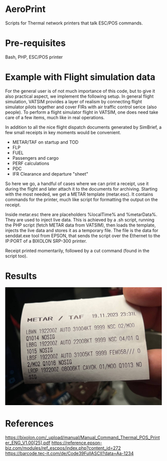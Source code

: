 # AeroPrint
Scripts for Thermal network printers that talk ESC/POS commands.

# Pre-requisites
Bash, PHP, ESC/POS printer

# Example with Flight simulation data
For the general user is of not much importance of this code, but to give it also practical aspect, we implement the following setup.
In general flight simulation, VATSIM provides a layer of realism by connecting flight simulator pilots together and cover FIRs with air traffic control serice (also people). To perform a flight simulator flight in VATSIM, one does need take care of a few items, much like in real operations. 

In addition to all the nice flight dispatch documents generated by SimBrief, a few small receipts in key moments would be convenient.
- METAR/TAF on startup and TOD
- FLP
- FUEL
- Passengers and cargo
- PERF calculations
- PDC
- IFR Clearance and departure "sheet"

So here we go, a handful of cases where we can print a receipt, use it during the flight and later attach it to the documents for archiving.
Starting with the most needed, we get a METAR template (metar.esc). It contains commands for the printer, much like script for formatting the output on the receipt.

Inside metar.esc there are placeholders %localTime% and %metarData%. They are used to inject live data. This is achieved by a .sh script, running the PHP script (fetch METAR data from VATSIM), then loads the template, injects the live data and stores it as a temporary file. The file is the data for senddat.exe tool from EPSON, that sends the script over the Ethernet to the IP:PORT of a BIXOLON SRP-300 printer.

Receipt printed momentarily, followed by a cut command (found in the script too).

# Results
![METAR](/images/metar.jpg "METAR Receipt")


# References
https://bixolon.com/_upload/manual/Manual_Command_Thermal_POS_Printer_ENG_V1.00[25].pdf
https://reference.epson-biz.com/modules/ref_escpos/index.php?content_id=272
https://barcode.tec-it.com/de/Code39FullASCII?data=Aa-1234